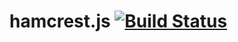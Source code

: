 # hamcrest.js [![Build Status](https://travis-ci.org/mylesmegyesi/hamcrest.js.svg?branch=master)](https://travis-ci.org/mylesmegyesi/hamcrest.js)

